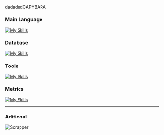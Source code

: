 dadadadCAPYBARA

### Main Language
[![My Skills](https://skillicons.dev/icons?i=java,spring)](https://skillicons.dev)


### Database
[![My Skills](https://skillicons.dev/icons?i=postgres,mysql,sqlite,redis,mongodb)](https://skillicons.dev)

### Tools
[![My Skills](https://skillicons.dev/icons?i=docker,kafka,hibernate,k8s,postman,gitlab,maven,gradle)](https://skillicons.dev)

### Metrics
[![My Skills](https://skillicons.dev/icons?i=prometheus,grafana)](https://skillicons.dev)

-----

### Aditional

![Scrapper](https://github.com/user-attachments/assets/8597024a-55e5-4c57-9d3d-4c39b475efa5)
